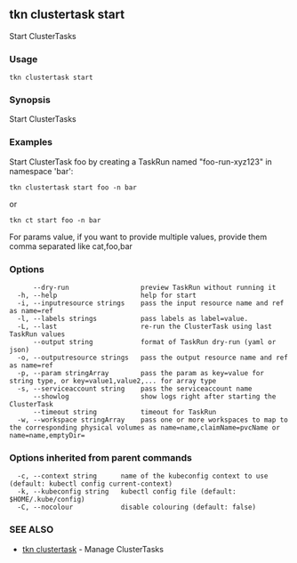 ## tkn clustertask start

Start ClusterTasks

### Usage

```
tkn clustertask start
```

### Synopsis

Start ClusterTasks

### Examples

Start ClusterTask foo by creating a TaskRun named "foo-run-xyz123" in namespace 'bar':

    tkn clustertask start foo -n bar

or

    tkn ct start foo -n bar

For params value, if you want to provide multiple values, provide them comma separated
like cat,foo,bar


### Options

```
      --dry-run                  preview TaskRun without running it
  -h, --help                     help for start
  -i, --inputresource strings    pass the input resource name and ref as name=ref
  -l, --labels strings           pass labels as label=value.
  -L, --last                     re-run the ClusterTask using last TaskRun values
      --output string            format of TaskRun dry-run (yaml or json)
  -o, --outputresource strings   pass the output resource name and ref as name=ref
  -p, --param stringArray        pass the param as key=value for string type, or key=value1,value2,... for array type
  -s, --serviceaccount string    pass the serviceaccount name
      --showlog                  show logs right after starting the ClusterTask
      --timeout string           timeout for TaskRun
  -w, --workspace stringArray    pass one or more workspaces to map to the corresponding physical volumes as name=name,claimName=pvcName or name=name,emptyDir=
```

### Options inherited from parent commands

```
  -c, --context string      name of the kubeconfig context to use (default: kubectl config current-context)
  -k, --kubeconfig string   kubectl config file (default: $HOME/.kube/config)
  -C, --nocolour            disable colouring (default: false)
```

### SEE ALSO

* [tkn clustertask](tkn_clustertask.md)	 - Manage ClusterTasks

